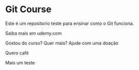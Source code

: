 # Git Course

Este é um repositorio teste para ensinar como o Git funciona.

Saiba mais em udemy.com

Gostou do curso? Quer mais? Ajude com uma doação

Quero café

Mais um teste
